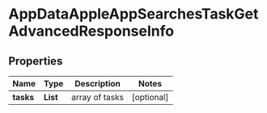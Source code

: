 # AppDataAppleAppSearchesTaskGetAdvancedResponseInfo


## Properties

| Name | Type | Description | Notes |
|------------ | ------------- | ------------- | -------------|
**tasks** | **List<AppDataAppleAppSearchesTaskGetAdvancedTaskInfo>** | array of tasks |[optional]|